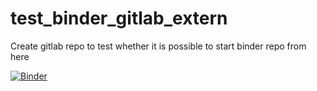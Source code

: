 # test_binder_gitlab_extern

Create gitlab repo to test whether it is possible to start binder repo from here

[![Binder](https://mybinder.org/badge_logo.svg)](https://mybinder.org/v2/gh/antjerelitz/test_binder_github/master)
